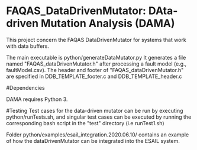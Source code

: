 # FAQAS_DataDrivenMutator: DAta-driven Mutation Analysis (DAMA)

This project concern the FAQAS DataDrivenMutator for systems that work with data buffers.

The main executable is python/generateDataMutator.py
It generates a file named "FAQAS_dataDrivenMutator.h" after processing a fault model (e.g., faultModel.csv).
The header and footer of "FAQAS_dataDrivenMutator.h" are specified in DDB_TEMPLATE_footer.c and DDB_TEMPLATE_header.c

#Dependencies

DAMA requires Python 3.

#Testing
Test cases for the data-driven mutator can be run by executing python/runTests.sh, and singular test cases can be executed by running the corresponding bash script in the "test" directory (i.e runTest1.sh)

Folder python/examples/esail_integration.2020.06.10/ contains an example of how the dataDrivenMutator can be integrated into the ESAIL system.
